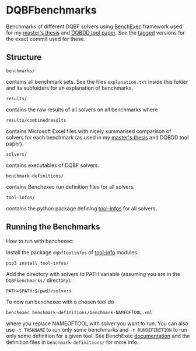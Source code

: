 # DQBFbenchmarks
Benchmarks of different DQBF solvers using [BenchExec](https://github.com/sosy-lab/benchexec) framework used for my [master's thesis](https://is.muni.cz/th/prexv/) and [DQBDD tool paper](https://doi.org/10.1007/978-3-030-80223-3_36). See the [tagged](https://github.com/jurajsic/DQBFbenchmarks/tags) versions for the exact commit used for these.

## Structure
```
benchmarks/
```
contains all benchmark sets. See the files `explanation.txt` inside this folder and its subfolders for an explanation of benchmarks.

```
results/
```
contains the raw results of all solvers on all benchmarks where

```
results/combinedresults
```
contains Microsoft Excel files with nicely summarised comparison of solvers for each benchmark (as used in my [master's thesis](https://is.muni.cz/th/prexv/) and DQBDD tool paper).

```
solvers/
```
contains executables of DQBF solvers.

```
benchmark-definitions/
```
contains Benchexec run definition files for all solvers.

```
tool-infos/
```
contains the python package defining [tool-infos](https://github.com/sosy-lab/benchexec/blob/master/doc/tool-integration.md) for all solvers.

## Running the Benchmarks
How to run with benchexec:

Install the package `dqbftoolinfos` of [tool-info](https://github.com/sosy-lab/benchexec/blob/master/doc/tool-integration.md) modules:
```
pip3 install tool-infos/
```

Add the directory with solvers to PATH variable (assuming you are in the `DQBFbenchmarks/` directory):
```
PATH=$PATH:$(pwd)/solvers
```

To now run benchexec with a chosen tool do
```
benchexec benchmark-definitions/benchmark-NAMEOFTOOL.xml
```
where you replace NAMEOFTOOL with solver you want to run. You can also use `-t TASKNAME` to run only some benchmarks and `-r RUNDEFINITION` to run only some definition for a given tool. See BenchExec [documentation](https://github.com/sosy-lab/benchexec/blob/master/doc/INDEX.md) and the definition files in `benchmark-definitions/` for more info.
